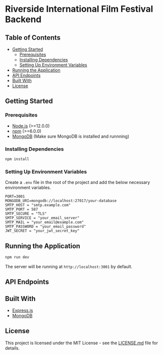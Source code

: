 # Riverside International Film Festival Backend

## Table of Contents

- [Getting Started](#getting-started)
  - [Prerequisites](#prerequisites)
  - [Installing Dependencies](#installing-dependencies)
  - [Setting Up Environment Variables](#setting-up-environment-variables)
- [Running the Application](#running-the-application)
- [API Endpoints](#api-endpoints)
- [Built With](#built-with)
- [License](#license)

## Getting Started

### Prerequisites

- [Node.js](https://nodejs.org/) (>=12.0.0)
- [npm](https://www.npmjs.com/) (>=6.0.0)
- [MongoDB](https://www.mongodb.com/) (Make sure MongoDB is installed and runnning)

### Installing Dependencies

```bash
npm install
```

### Setting Up Environment Variables

Create a `.env` file in the root of the project and add the below necessary environment variables.

```env
PORT=3001
MONGODB_URI=mongodb://localhost:27017/your-database
SMTP_HOST = "smtp.example.com"
SMTP_PORT = 587
SMTP_SECURE = "TLS"
SMTP_SERVICE = "your_email_server"
SMTP_MAIL = "your_email@example.com"
SMTP_PASSWORD = "your_email_password"
JWT_SECRET = "your_jwt_secret_key"
```

## Running the Application

```bash
npm run dev
```

The server will be running at `http://localhost:3001` by default.

## API Endpoints

## Built With

- [Express.js](https://expressjs.com/)
- [MongoDB](https://www.mongodb.com/)

## License

This project is licensed under the MIT License - see the [LICENSE.md](LICENSE.md) file for details.
